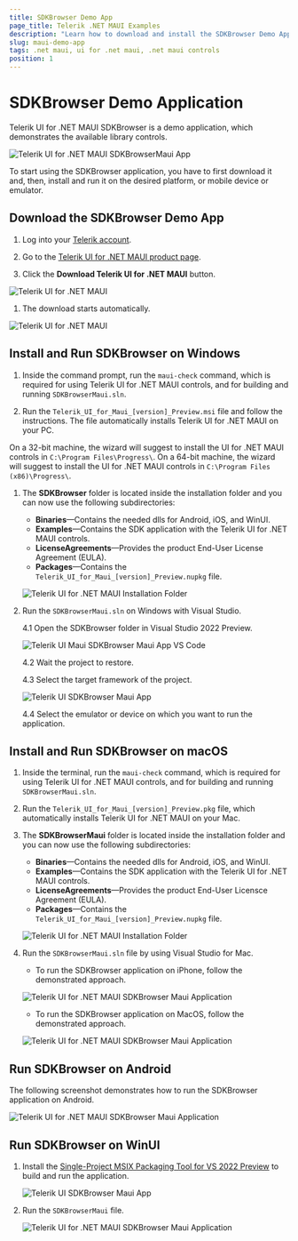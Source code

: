 ```yaml
---
title: SDKBrowser Demo App
page_title: Telerik .NET MAUI Examples
description: "Learn how to download and install the SDKBrowser Demo App and check out the Telerik UI for .NET MAUI controls library."
slug: maui-demo-app
tags: .net maui, ui for .net maui, .net maui controls
position: 1
---
```


# SDKBrowser Demo Application

Telerik UI for .NET MAUI SDKBrowser is a demo application, which demonstrates the available library controls.  

![Telerik UI for .NET MAUI SDKBrowserMaui App](../images/demo-maui.gif)

To start using the SDKBrowser application, you have to first download it and, then, install and run it on the desired platform, or mobile device or emulator.

## Download the SDKBrowser Demo App

1. Log into your [Telerik account](https://www.telerik.com/account/).

1. Go to the [Telerik UI for .NET MAUI product page](https://www.telerik.com/maui-ui).

1. Click the **Download Telerik UI for .NET MAUI** button.

  ![Telerik UI for .NET MAUI](../images/download_maui.png)

1. The download starts automatically.

  ![Telerik UI for .NET MAUI](../images/downloading-maui.png)

## Install and Run SDKBrowser on Windows

1. Inside the command prompt, run the `maui-check` command, which is required for using Telerik UI for .NET MAUI controls, and for building and running `SDKBrowserMaui.sln`.

1. Run the `Telerik_UI_for_Maui_[version]_Preview.msi` file and follow the instructions. The file automatically installs Telerik UI for .NET MAUI on your PC.

On a 32-bit machine, the wizard will suggest to install the UI for .NET MAUI controls in `C:\Program Files\Progress\`. On a 64-bit machine, the wizard will suggest to install the UI for .NET MAUI controls in `C:\Program Files (x86)\Progress\`.

1. The **SDKBrowser** folder is located inside the installation folder and you can now use the following subdirectories:

    * **Binaries**&mdash;Contains the needed dlls for Android, iOS, and WinUI.
    * **Examples**&mdash;Contains the SDK application with the Telerik UI for .NET MAUI controls.
    * **LicenseAgreements**&mdash;Provides the product End-User License Agreement (EULA).
    * **Packages**&mdash;Contains the `Telerik_UI_for_Maui_[version]_Preview.nupkg` file.

    ![Telerik UI for .NET MAUI Installation Folder](../images/telerik-ui-for-maui-installation-folder.png)

1. Run the `SDKBrowserMaui.sln` on Windows with Visual Studio.

    4.1 Open the SDKBrowser folder in Visual Studio 2022 Preview.

   ![Telerik UI Maui SDKBrowser Maui App VS Code](../images/sdkmaui-structure.png)

    4.2 Wait the project to restore.

    4.3 Select the target framework of the project.

   ![Telerik UI SDKBrowser Maui App](../images/maui-win-ui-project-structure.png)

    4.4 Select the emulator or device on which you want to run the application.

## Install and Run SDKBrowser on macOS

1. Inside the terminal, run the `maui-check` command, which is required for using Telerik UI for .NET MAUI controls, and for building and running `SDKBrowserMaui.sln`.

1. Run the `Telerik_UI_for_Maui_[version]_Preview.pkg` file, which automatically installs Telerik UI for .NET MAUI on your Mac.

1. The **SDKBrowserMaui** folder is located inside the installation folder and you can now use the following subdirectories:

    * **Binaries**&mdash;Contains the needed dlls for Android, iOS, and WinUI.
    * **Examples**&mdash;Contains the SDK application with the Telerik UI for .NET MAUI controls.
    * **LicenseAgreements**&mdash;Provides the product End-User Licensce Agreement (EULA).
    * **Packages**&mdash;Contains the `Telerik_UI_for_Maui_[version]_Preview.nupkg` file.

    ![Telerik UI for .NET MAUI Installation Folder](../images/installation-macos.png)

1. Run the `SDKBrowserMaui.sln` file by using Visual Studio for Mac.

    * To run the SDKBrowser application on iPhone, follow the demonstrated approach.

    ![Telerik UI for .NET MAUI SDKBrowser Maui Application](../images/demo-iphone.png)

    * To run the SDKBrowser application on MacOS, follow the demonstrated approach.

    ![Telerik UI for .NET MAUI SDKBrowser Maui Application](../images/demo-macos.png)

## Run SDKBrowser on Android

The following screenshot demonstrates how to run the SDKBrowser application on Android.

![Telerik UI for .NET MAUI SDKBrowser Maui Application](../images/demo.png)

## Run SDKBrowser on WinUI

1. Install the [Single-Project MSIX Packaging Tool for VS 2022 Preview](https://marketplace.visualstudio.com/items?itemName=ProjectReunion.MicrosoftSingleProjectMSIXPackagingToolsDev17) to build and run the application.

    ![Telerik UI SDKBrowser Maui App](../images/maui-win-ui-project-structure.png)

1. Run the `SDKBrowserMaui` file.

    ![Telerik UI for .NET MAUI SDKBrowser Maui Application](../images/demo-winui.png)

